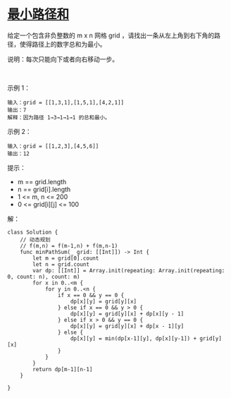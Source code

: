 
# [最小路径和](https://leetcode-cn.com/problems/minimum-path-sum)

给定一个包含非负整数的 m x n 网格 grid ，请找出一条从左上角到右下角的路径，使得路径上的数字总和为最小。

说明：每次只能向下或者向右移动一步。

 

示例 1：

```
输入：grid = [[1,3,1],[1,5,1],[4,2,1]]
输出：7
解释：因为路径 1→3→1→1→1 的总和最小。
```
示例 2：
```
输入：grid = [[1,2,3],[4,5,6]]
输出：12
```

提示：

* m == grid.length
* n == grid[i].length
* 1 <= m, n <= 200
* 0 <= grid[i][j] <= 100

解：
```
class Solution {
    // 动态规划
    // f(m,n) = f(m-1,n) + f(m,n-1)
    func minPathSum(_ grid: [[Int]]) -> Int {
        let m = grid[0].count
        let n = grid.count
        var dp: [[Int]] = Array.init(repeating: Array.init(repeating: 0, count: n), count: m)
        for x in 0..<m {
            for y in 0..<n {
                if x == 0 && y == 0 {
                    dp[x][y] = grid[y][x]
                } else if x == 0 && y > 0 {
                    dp[x][y] = grid[y][x] + dp[x][y - 1]
                } else if x > 0 && y == 0 {
                    dp[x][y] = grid[y][x] + dp[x - 1][y]
                } else {
                    dp[x][y] = min(dp[x-1][y], dp[x][y-1]) + grid[y][x]
                }
            }
        }
        return dp[m-1][n-1]
    }
    
}
```
